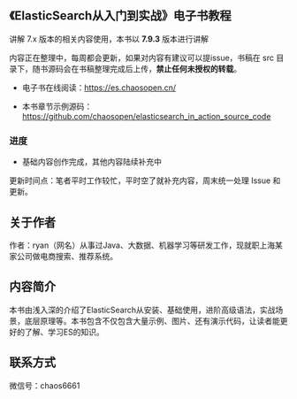 ## 《ElasticSearch从入门到实战》电子书教程

讲解 7.x 版本的相关内容使用，本书以 **7.9.3** 版本进行讲解

内容正在整理中，每周都会更新，如果对内容有建议可以提issue，书稿在 src 目录下，随书源码会在书稿整理完成后上传，**禁止任何未授权的转载**。

- 电子书在线阅读：https://es.chaosopen.cn/

- 本书章节示例源码：https://github.com/chaosopen/elasticsearch_in_action_source_code

### 进度

- 基础内容创作完成，其他内容陆续补充中

更新时间点：笔者平时工作较忙，平时空了就补充内容，周末统一处理 Issue 和更新。

## 关于作者

作者：ryan（网名）从事过Java、大数据、机器学习等研发工作，现就职上海某家公司做电商搜索、推荐系统。

## 内容简介

本书由浅入深的介绍了ElasticSearch从安装、基础使用，进阶高级语法，实战场景，底层原理等。本书包含不仅包含大量示例、图片、还有演示代码，让读者能更好的了解、学习ES的知识。

## 联系方式
微信号：chaos6661